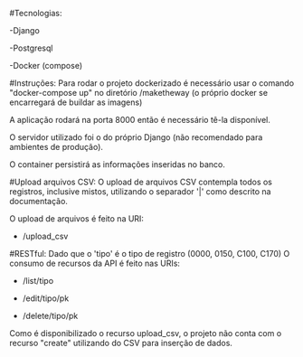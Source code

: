 #Tecnologias:

-Django

-Postgresql

-Docker (compose)


#Instruções:
Para rodar o projeto dockerizado é necessário usar o comando "docker-compose up" no diretório /maketheway (o próprio docker se encarregará de buildar as imagens)

A aplicação rodará na porta 8000 então é necessário tê-la disponível.

O servidor utilizado foi o do próprio Django (não recomendado para ambientes de produção).

O container persistirá as informações inseridas no banco.


#Upload arquivos CSV:
O upload de arquivos CSV contempla todos os registros, inclusive mistos, utilizando o separador '|' como descrito na documentação.

O upload de arquivos é feito na URI:

- /upload_csv


#RESTful:
Dado que o 'tipo' é o tipo de registro (0000, 0150, C100, C170)
O consumo de recursos da API é feito nas URIs:

- /list/tipo

- /edit/tipo/pk

- /delete/tipo/pk

Como é disponibilizado o recurso upload_csv, o projeto não conta com o recurso "create" utilizando do CSV para inserção de dados.
